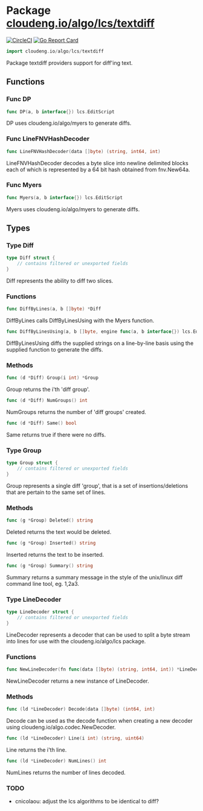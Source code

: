 # Package [cloudeng.io/algo/lcs/textdiff](https://pkg.go.dev/cloudeng.io/algo/lcs/textdiff?tab=doc)
[![CircleCI](https://circleci.com/gh/cloudengio/go.gotools.svg?style=svg)](https://circleci.com/gh/cloudengio/go.gotools) [![Go Report Card](https://goreportcard.com/badge/cloudeng.io/algo/lcs/textdiff)](https://goreportcard.com/report/cloudeng.io/algo/lcs/textdiff)

```go
import cloudeng.io/algo/lcs/textdiff
```

Package textdiff providers support for diff'ing text.

## Functions
### Func DP
```go
func DP(a, b interface{}) lcs.EditScript
```
DP uses cloudeng.io/algo/myers to generate diffs.

### Func LineFNVHashDecoder
```go
func LineFNVHashDecoder(data []byte) (string, int64, int)
```
LineFNVHashDecoder decodes a byte slice into newline delimited blocks each
of which is represented by a 64 bit hash obtained from fnv.New64a.

### Func Myers
```go
func Myers(a, b interface{}) lcs.EditScript
```
Myers uses cloudeng.io/algo/myers to generate diffs.



## Types
### Type Diff
```go
type Diff struct {
	// contains filtered or unexported fields
}
```
Diff represents the ability to diff two slices.

### Functions

```go
func DiffByLines(a, b []byte) *Diff
```
DiffByLines calls DiffByLinesUsing with the Myers function.


```go
func DiffByLinesUsing(a, b []byte, engine func(a, b interface{}) lcs.EditScript) *Diff
```
DiffByLinesUsing diffs the supplied strings on a line-by-line basis using
the supplied function to generate the diffs.



### Methods

```go
func (d *Diff) Group(i int) *Group
```
Group returns the i'th 'diff group'.


```go
func (d *Diff) NumGroups() int
```
NumGroups returns the number of 'diff groups' created.


```go
func (d *Diff) Same() bool
```
Same returns true if there were no diffs.




### Type Group
```go
type Group struct {
	// contains filtered or unexported fields
}
```
Group represents a single diff 'group', that is a set of
insertions/deletions that are pertain to the same set of lines.

### Methods

```go
func (g *Group) Deleted() string
```
Deleted returns the text would be deleted.


```go
func (g *Group) Inserted() string
```
Inserted returns the text to be inserted.


```go
func (g *Group) Summary() string
```
Summary returns a summary message in the style of the unix/linux diff
command line tool, eg. 1,2a3.




### Type LineDecoder
```go
type LineDecoder struct {
	// contains filtered or unexported fields
}
```
LineDecoder represents a decoder that can be used to split a byte stream
into lines for use with the cloudeng.io/algo/lcs package.

### Functions

```go
func NewLineDecoder(fn func(data []byte) (string, int64, int)) *LineDecoder
```
NewLineDecoder returns a new instance of LineDecoder.



### Methods

```go
func (ld *LineDecoder) Decode(data []byte) (int64, int)
```
Decode can be used as the decode function when creating a new decoder using
cloudeng.io/algo.codec.NewDecoder.


```go
func (ld *LineDecoder) Line(i int) (string, uint64)
```
Line returns the i'th line.


```go
func (ld *LineDecoder) NumLines() int
```
NumLines returns the number of lines decoded.







### TODO
- cnicolaou: adjust the lcs algorithms to be identical to diff?




